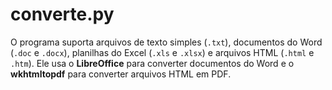 # converte.py
O programa suporta arquivos de texto simples (`.txt`), documentos do Word (`.doc` e `.docx`), planilhas do Excel (`.xls` e `.xlsx`) e arquivos HTML (`.html` e `.htm`). Ele usa o **LibreOffice** para converter documentos do Word e o **wkhtmltopdf** para converter arquivos HTML em PDF.
